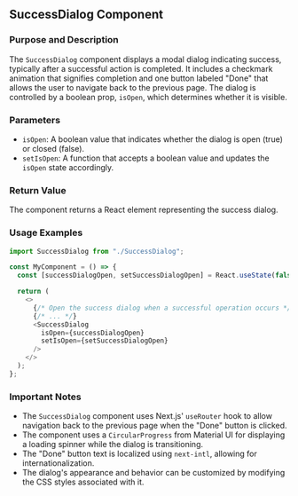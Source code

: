 ## SuccessDialog Component

### Purpose and Description
The `SuccessDialog` component displays a modal dialog indicating success, typically after a successful action is completed. It includes a checkmark animation that signifies completion and one button labeled "Done" that allows the user to navigate back to the previous page. The dialog is controlled by a boolean prop, `isOpen`, which determines whether it is visible.

### Parameters
- `isOpen`: A boolean value that indicates whether the dialog is open (true) or closed (false).
- `setIsOpen`: A function that accepts a boolean value and updates the `isOpen` state accordingly.

### Return Value
The component returns a React element representing the success dialog.

### Usage Examples
```javascript
import SuccessDialog from "./SuccessDialog";

const MyComponent = () => {
  const [successDialogOpen, setSuccessDialogOpen] = React.useState(false);

  return (
    <>
      {/* Open the success dialog when a successful operation occurs */}
      {/* ... */}
      <SuccessDialog
        isOpen={successDialogOpen}
        setIsOpen={setSuccessDialogOpen}
      />
    </>
  );
};
```

### Important Notes
- The `SuccessDialog` component uses Next.js' `useRouter` hook to allow navigation back to the previous page when the "Done" button is clicked.
- The component uses a `CircularProgress` from Material UI for displaying a loading spinner while the dialog is transitioning.
- The "Done" button text is localized using `next-intl`, allowing for internationalization.
- The dialog's appearance and behavior can be customized by modifying the CSS styles associated with it.